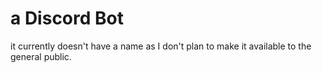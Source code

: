 #  a Discord Bot
it currently doesn't have a name as I don't plan to make it available to the general public.


